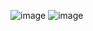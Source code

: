 ![image](https://github.com/user-attachments/assets/8de78f75-91ab-4f64-9977-c52c204d0bc4)
![image](https://github.com/user-attachments/assets/d99e7865-c511-48a5-b6b4-55a754384df4)
